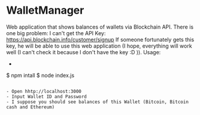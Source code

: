 # WalletManager

Web application that shows balances of wallets via Blockchain API.
There is one big problem: I can't get the API Key: https://api.blockchain.info/customer/signup
If someone fortunately gets this key, he will be able to use this web application (I hope, everything will work well (I can't check it because I don't have the key :D )).
Usage:

- ```sh
$ npm intall
$ node index.js <API Code>
```

- Open hhtp://localhost:3000
- Input Wallet ID and Password 
- I suppose you should see balances of this Wallet (Bitcoin, Bitcoin cash and Ethereum)